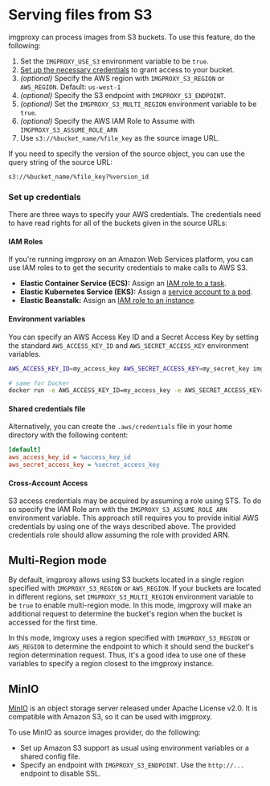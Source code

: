 # Serving files from S3

imgproxy can process images from S3 buckets. To use this feature, do the following:

1. Set the `IMGPROXY_USE_S3` environment variable to be `true`.
2. [Set up the necessary credentials](#set-up-credentials) to grant access to your bucket.
3. _(optional)_ Specify the AWS region with `IMGPROXY_S3_REGION` or `AWS_REGION`. Default: `us-west-1`
4. _(optional)_ Specify the S3 endpoint with `IMGPROXY_S3_ENDPOINT`.
5. _(optional)_ Set the `IMGPROXY_S3_MULTI_REGION` environment variable to be `true`.
6. _(optional)_ Specify the AWS IAM Role to Assume with `IMGPROXY_S3_ASSUME_ROLE_ARN`
7. Use `s3://%bucket_name/%file_key` as the source image URL.

If you need to specify the version of the source object, you can use the query string of the source URL:

```
s3://%bucket_name/%file_key?%version_id
```

### Set up credentials

There are three ways to specify your AWS credentials. The credentials need to have read rights for all of the buckets given in the source URLs:

#### IAM Roles

If you're running imgproxy on an Amazon Web Services platform, you can use IAM roles to to get the security credentials to make calls to AWS S3.

* **Elastic Container Service (ECS):** Assign an [IAM role to a task](https://docs.aws.amazon.com/AmazonECS/latest/developerguide/task-iam-roles.html).
* **Elastic Kubernetes Service (EKS):** Assign a [service account to a pod](https://docs.aws.amazon.com/eks/latest/userguide/pod-configuration.html).
* **Elastic Beanstalk:** Assign an [IAM role to an instance](https://docs.aws.amazon.com/elasticbeanstalk/latest/dg/iam-instanceprofile.html).

#### Environment variables

You can specify an AWS Access Key ID and a Secret Access Key by setting the standard `AWS_ACCESS_KEY_ID` and `AWS_SECRET_ACCESS_KEY` environment variables.

``` bash
AWS_ACCESS_KEY_ID=my_access_key AWS_SECRET_ACCESS_KEY=my_secret_key imgproxy

# same for Docker
docker run -e AWS_ACCESS_KEY_ID=my_access_key -e AWS_SECRET_ACCESS_KEY=my_secret_key -it darthsim/imgproxy
```

#### Shared credentials file

Alternatively, you can create the `.aws/credentials` file in your home directory with the following content:

```ini
[default]
aws_access_key_id = %access_key_id
aws_secret_access_key = %secret_access_key
```

#### Cross-Account Access

S3 access credentials may be acquired by assuming a role using STS. To do so specify the IAM Role arn with the `IMGPROXY_S3_ASSUME_ROLE_ARN` environment variable. This approach still requires you to provide initial AWS credentials by using one of the ways described above. The provided credentials role should allow assuming the role with provided ARN.

## Multi-Region mode

By default, imgproxy allows using S3 buckets located in a single region specified with `IMGPROXY_S3_REGION` or `AWS_REGION`. If your buckets are located in different regions, set `IMGPROXY_S3_MULTI_REGION` environment variable to be `true` to enable multi-region mode. In this mode, imgproxy will make an additional request to determine the bucket's region when the bucket is accessed for the first time.

In this mode, imgroxy uses a region specified with  `IMGPROXY_S3_REGION` or `AWS_REGION` to determine the endpoint to which it should send the bucket's region determination request. Thus, it's a good idea to use one of these variables to specify a region closest to the imgproxy instance.

## MinIO

[MinIO](https://github.com/minio/minio) is an object storage server released under Apache License v2.0. It is compatible with Amazon S3, so it can be used with imgproxy.

To use MinIO as source images provider, do the following:

* Set up Amazon S3 support as usual using environment variables or a shared config file.
* Specify an endpoint with `IMGPROXY_S3_ENDPOINT`. Use the `http://...` endpoint to disable SSL.
